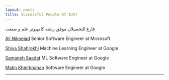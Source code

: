 ```yaml
---
layout: posts
title: Successful People Of IUST
---
```


فارغ التحصیلان موفق رشته کامپیوتر علم و صنعت

[Ali Niknejad](https://www.linkedin.com/in/ali-niknejad-ph-d-41259a41/)
Senior Software Engineer at Microsoft

[Shiva Shahrokhi](https://www.linkedin.com/in/shiva-shahrokhi-94b982a5/)
Machine Learning Engineer at Google 

[Samaneh Saadat](https://www.linkedin.com/in/samanehsaadat/)
ML Software Engineer at Google 

[Matin Kheirkhahan](https://www.linkedin.com/in/matin-kheirkhahan/)
Software Engineer at Google


---
